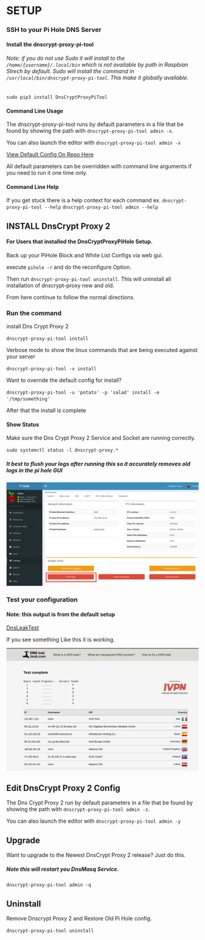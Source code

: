 





# SETUP


### SSH to your Pi Hole DNS Server

#### Install the dnscrypt-proxy-pi-tool

###### Note: if you do not use Sudo it will install to the `/home/{username}/.local/bin` which is not available by  path in Raspbian Strech by default. Sudo will install the command in `/usr/local/bin/dnscrypt-proxy-pi-tool`. This make it globally available.
`sudo pip3 install DnsCryptProxyPiTool`


#### Command Line Usage

The dnscrypt-proxy-pi-tool runs by default parameters in a file that be found by showing the path with `dnscrypt-proxy-pi-tool admin -x`.
 
You can also launch the editor with `dnscrypt-proxy-pi-tool admin -x`

[View Default Config On Repo Here](DnsCryptProxyPiTool/DefaultConfig.py)


All default parameters can be overridden with command line arguments if you need to run it one time only.


#### Command Line Help

If you get stuck there is a help context for each command
ex.
`dnscrypt-proxy-pi-tool --help`
`dnscrypt-proxy-pi-tool admin --help`



## INSTALL DnsCrypt Proxy 2


#### For Users that installed the DnsCryptProxyPiHole Setup.

Back up your PiHole Block and White List Configs via web gui.

execute `pihole -r` and do the reconfigure Option.

Then run `dnscrypt-proxy-pi-tool uninstall`. This will uninstall all installation of dnscrypt-proxy new and old.

From here continue to follow the normal  directions.


### Run the command

install Dns Crypt Proxy 2

`dnscrypt-proxy-pi-tool install`

Verbose mode to show the linux commands that are being executed against your server

`dnscrypt-proxy-pi-tool -v install`

Want to override the default config for install?

`dnscrypt-proxy-pi-tool -u 'potato' -p 'salad' install -e '/tmp/something'`

After that the install is complete

#### Show Status

Make sure the Dns Crypt Proxy 2 Service and Socket are running correctly.

` sudo systemctl status -l dnscrypt-proxy.* `

##### It best to flush your logs after running this so it accurately removes old logs in the pi hole GUI

![ScreenShot](img/FlushLogs.png)


### Test your configuration
#### Note: this output is from the default setup

[DnsLeakTest](https://www.dnsleaktest.com/)

If you see something Like this it is working.

![ScreenShot](img/DnsLeakTest.png)


## Edit DnsCrypt Proxy 2 Config

The Dns Crypt Proxy 2 run  by default parameters in a file that be found by showing the path with `dnscrypt-proxy-pi-tool admin -z`.
 
 You can also launch the editor with `dnscrypt-proxy-pi-tool admin -y`


## Upgrade

Want to upgrade to the Newest DnsCrypt Proxy 2 release? Just do this.
##### Note this will restart you DnsMasq Service.

`dnscrypt-proxy-pi-tool admin -q`

## Uninstall

Remove Dnscrypt Proxy 2 and Restore Old Pi Hole config.

`dnscrypt-proxy-pi-tool uninstall`









